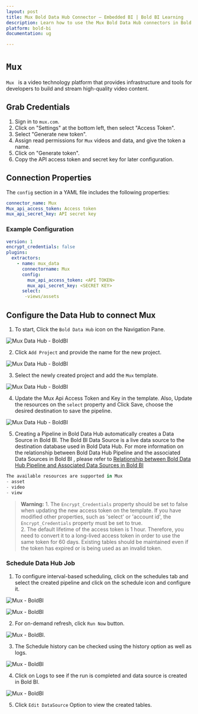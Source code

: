 ```yaml
---
layout: post
title: Mux Bold Data Hub Connector – Embedded BI | Bold BI Learning
description: Learn how to use the Mux Bold Data Hub connectors in Bold BI Enterprise Edition. Discover simple steps to integrate data smoothly and make the most of your analytics.
platform: bold-bi
documentation: ug

---
```


# ``Mux``

``Mux `` is a video technology platform that provides infrastructure and tools for developers to build and stream high-quality video content.

## Grab Credentials

1. Sign in to ``mux.com``.
2. Click on "Settings" at the bottom left, then select "Access Token".
3. Select "Generate new token".
4. Assign read permissions for `Mux` videos and data, and give the token a name.
5. Click on "Generate token".
6. Copy the API access token and secret key for later configuration.

## Connection Properties

The `config` section in a YAML file includes the following properties:

```yaml
connector_name: Mux
Mux_api_access_token: Access token
mux_api_secret_key: API secret key
```


### Example Configuration

```yaml
version: 1
encrypt_credentials: false
plugins:
  extractors:
    - name: mux_data
      connectorname: Mux
      config:
        mux_api_access_token: <API TOKEN>
        mux_api_secret_key: <SECRET KEY>
      select:
       -views/assets
```

## Configure the Data Hub to connect Mux

  1. To start, Click the `Bold Data Hub` icon on the Navigation Pane.

  ![Mux Data Hub - BoldBI](/static/assets/working-with-etl/images/boldbi_panel.png#max-width=100%)

  2. Click `Add Project` and provide the name for the new project.
  
   ![Mux Data Hub - BoldBI](/static/assets/working-with-etl/images/addpipeline.png#max-width=100%)
  
  3. Select the newly created project and add the `Mux` template.

  ![Mux Data Hub - BoldBI](/static/assets/working-with-etl/images/mux_addtemplate.png#max-width=100%)
  
  4. Update the Mux Api Access Token and Key in the template. Also, Update the resources on the `select` property and Click Save, choose the desired destination to save the pipeline.

  ![Mux Data Hub - BoldBI](/static/assets/working-with-etl/images/mux_yaml.png#max-width=100%)
  
  5. Creating a Pipeline in Bold Data Hub automatically creates a Data Source in Bold BI. The Bold BI Data Source is a live data source to the destination database used in Bold Data Hub. For more information on the relationship between Bold Data Hub Pipeline and the associated Data Sources in Bold BI , please refer to [Relationship between Bold Data Hub Pipeline and Associated Data Sources in Bold BI](https://help.boldbi.com/working-with-data-sources/working-with-bold-data-hub/relationship-between-bold-data-hub-pipeline-and-associated-data-sources-in-boldbi/)

  

```js
The available resources are supported in Mux
- asset 
- video
- view
 ```

>**Warning:**
    1. The `Encrypt_Credentials` property should be set to false when updating the new access token on the template. If you have modified other properties, such as 'select' or 'account id', the `Encrypt_Credentials` property must be set to true.  
    2. The default lifetime of the access token is 1 hour. Therefore, you need to convert it to a long-lived access token in order to use the same token for 60 days. Existing tables should be maintained even if the token has expired or is being used as an invalid token. 

### Schedule Data Hub Job

1. To configure interval-based scheduling, click on the schedules tab and select the created pipeline and click on the schedule icon and configure it.

![Mux - BoldBI](/static/assets/working-with-etl/images/schedule_schedules.png#max-width=100%)

![Mux - BoldBI](/static/assets/working-with-etl/images/schedule_scheduledialog.png#max-width=100%)

2. For on-demand refresh, click `Run Now` button.

![Mux - BoldBI](/static/assets/working-with-etl/images/schedule_runnow.png#max-width=100%).

3. The Schedule history can be checked using the history option as well as logs.

![Mux - BoldBI](/static/assets/working-with-etl/images/schedule_history.png#max-width=100%)

4. Click on Logs to see if the run is completed and data source is created in Bold BI. 

![Mux - BoldBI](/static/assets/working-with-etl/images/pipeline_DsCreated.png#max-width=100%)


5. Click `Edit DataSource` Option to view the created tables.